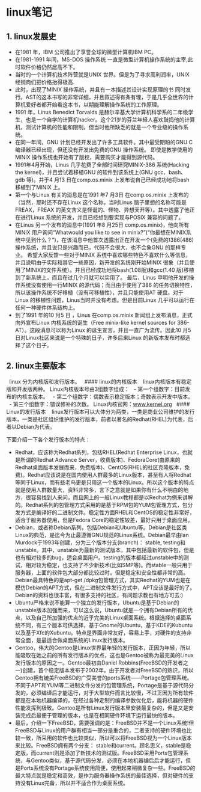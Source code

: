 # linux笔记
## 1. linux发展史
  - 在1981 年，IBM 公司推出了享誉全球的微型计算机IBM PC。
  - 在1981-1991 年间，MS-DOS 操作系统 一直是微型计算机操作系统的主宰,此时软件价格仍然居高不下。
  - 当时的一个计算机技术阵营就是UNIX 世界。但是为了寻求高利润率，UNIX 经销商们把价格抬得极高.
  - 此时，出现了MINIX 操作系统，并且有一本描述其设计实现原理的书 同时发行。AST的这本书写的非常详细，并且叙述得有条有理，于是几乎全世界的计算机爱好者都开始看这本书，以期能理解操作系统的工作原理。
  - 1991 年，Linus Benedict Torvalds 是赫尔辛基大学计算机科学系的二年级学生，也是一个自学的计算机hacker。这个21岁的芬兰年轻人喜欢鼓捣他的计算机，测试计算机的性能和限制。但当时他所缺乏的就是一个专业级的操作系统。
  - 在同一年间，GNU 计划已经开发出了许多工具软件。其中最受期盼的GNU C 编译器已经出现，但还没有开发出免费的GNU 操作系统。 即使是教学使用的MINIX 操作系统也开始有了版权，需要购买才能得到源代码。
  - 1991年4月开始，Linus 几乎花费了全部时间研究MINIX-386 系统(Hacking the kernel)，并且尝试着移植GNU 的软件到该系统上(GNU gcc、bash、gdb 等)。并于4 月13 日在comp.os.minix 上发布说自己已经成功地将bash 移植到了MINIX 上。
  - 第一个与Linux 有关的消息是在1991 年7 月3日 在comp.os.minix 上发布的（当然，那时还不存在Linux 这个名称，当时Linus 脑子里想的名称可能是FREAX，FREAX 的英文含义是怪诞的、怪物、异想天开等）。其中透露了他正在进行Linux 系统的开发，并且已经想到要实现与POSIX 兼容的问题了。
  - 在Linus 另一个发布的消息中(1991 年8 月25日 comp.os.minix)，他向所有MINIX 用户询问“Whatwould you like to see in minix?”(“你最想在MINIX系统中见到什么？”)，在该消息中他首次透露出正在开发一个(免费的)386(486)操作系统，并且说只是兴趣而已，代码不会很大，也不会象GNU 的那样专业。
     希望大家反馈一些对于MINIX 系统中喜欢哪些特色不喜欢什么等信息，并且说明由于实际和其它一些原因，新开发的系统刚开始MINIX 很象（并且使用了MINIX的文件系统）。并且已经成功地将bash(1.08版)和gcc(1.40 版)移植到了新系统上，而且在过几个月就可以实用了。
     最后，Linus 申明他开发的操作系统没有使用一行MINIX 的源代码；而且由于使用了386 的任务切换特性，所以该操作系统不好移植（没有可移植性），并且只能使用AT 硬盘。对于Linux 的移植性问题，Linus当时并没有考虑。但是目前Linux 几乎可以运行在任何一种硬件体系结构上。
  - 到了1991 年的10 月5 日 ，Linus 在comp.os.minix 新闻组上发布消息，正式向外宣布Linux 内核系统的诞生（Free minix-like kernel sources for 386-AT）。这段消息可以称为Linux 的诞生宣言，并且一直广为流传。因此10 月5 日对Linux社区来说是一个特殊的日子，许多后来Linux 的新版本发布时都选择了这个日子。
  
  ## 2. linux主要版本
   linux 分为内核版和发行版本。
   #### linux的内核版本
    linux内核版本有稳定版和开发版两种。
   Linux内核版本号由3组数字组成：
    - 第一个组数字：目前发布的内核主版本。
    - 第二个组数字：偶数表示稳定版本；奇数表示开发中版本。
    - 第三个组数字：错误修补的次数。
   Linux内核官网：www.kernel.org
   #### Linux的发行版本
    linux发行版本可以大体分为两类，一类是商业公司维护的发行版本，一类是社区组织维护的发行版本，前者以著名的Redhat(RHEL)为代表，后者以Debian为代表。
   
   下面介绍一下各个发行版本的特点：
    
   - Redhat，应该称为Redhat系列，包括RHEL(Redhat Enterprise Linux，也就是所谓的Redhat Advance Server，收费版本)、FedoraCore(由原来的Redhat桌面版本发展而来，免费版本)、CentOS(RHEL的社区克隆版本，免费)。Redhat应该说是在国内使用人群最多的Linux版本，甚至有人将Redhat等同于Linux，而有些老鸟更是只用这一个版本的Linux。所以这个版本的特点就是使用人群数量大，资料非常多，言下之意就是如果你有什么不明白的地方，很容易找到人来问，而且网上的一般Linux教程都是以Redhat为例来讲解的。Redhat系列的包管理方式采用的是基于RPM包的YUM包管理方式，包分发方式是编译好的二进制文件。稳定性方面RHEL和CentOS的稳定性非常好，适合于服务器使用，但是Fedora Core的稳定性较差，最好只用于桌面应用。
   - Debian，或者称Debian系列，包括Debian和Ubuntu等。Debian是社区类Linux的典范，是迄今为止最遵循GNU规范的Linux系统。Debian最早由Ian Murdock于1993年创建，分为三个版本分支(branch)： stable, testing和unstable。其中，unstable为最新的测试版本，其中包括最新的软件包，但是也有相对较多的bug，适合桌面用户。testing的版本都经过unstable中的测试，相对较为稳定，也支持了不少新技术(比如SMP等)。而stable一般只用于服务器，上面的软件包大部分都比较过时，但是稳定和安全性都非常的高。Debian最具特色的是apt-get /dpkg包管理方式，其实Redhat的YUM也是在模仿Debian的APT方式，但在二进制文件发行方式中，APT应该是最好的了。Debian的资料也很丰富，有很多支持的社区，有问题求教也有地方可去:)
   - Ubuntu严格来说不能算一个独立的发行版本，Ubuntu是基于Debian的unstable版本加强而来，可以这么说，Ubuntu就是一个拥有Debian所有的优点，以及自己所加强的优点的近乎完美的Linux桌面系统。根据选择的桌面系统不同，有三个版本可供选择，基于Gnome的Ubuntu，基于KDE的Kubuntu以及基于Xfc的Xubuntu。特点是界面非常友好，容易上手，对硬件的支持非常全面，是最适合做桌面系统的Linux发行版本。
  - Gentoo，伟大的Gentoo是Linux世界最年轻的发行版本，正因为年轻，所以能吸取在她之前的所有发行版本的优点，这也是Gentoo被称为最完美的Linux发行版本的原因之一。Gentoo最初由Daniel Robbins(FreeBSD的开发者之一)创建，首个稳定版本发布于2002年。由于开发者对FreeBSD的熟识，所以Gentoo拥有媲美FreeBSD的广受美誉的ports系统——Portage包管理系统。不同于APT和YUM等二进制文件分发的包管理系统，Portage是基于源代码分发的，必须编译后才能运行，对于大型软件而言比较慢，不过正因为所有软件都是在本地机器编译的，在经过各种定制的编译参数优化后，能将机器的硬件性能发挥到极致。Gentoo是所有Linux发行版本里安装最复杂的，但是又是安装完成后最便于管理的版本，也是在相同硬件环境下运行最快的版本。
  - 最后，介绍一下FreeBSD，需要强调的是：FreeBSD并不是一个Linux系统!但FreeBSD与Linux的用户群有相当一部分是重合的，二者支持的硬件环境也比较一致，所采用的软件也比较类似，所以可以将FreeBSD视为一个Linux版本来比较。FreeBSD拥有两个分支：
  stable和current。顾名思义，stable是稳定版，而current则是添加了新技术的测试版。FreeBSD采用Ports包管理系统，与Gentoo类似，基于源代码分发，必须在本地机器编后后才能运行，但是Ports系统没有Portage系统使用简便，使用起来稍微复杂一些。FreeBSD的最大特点就是稳定和高效，是作为服务器操作系统的最佳选择，但对硬件的支持没有Linux完备，所以并不适合作为桌面系统。
